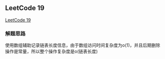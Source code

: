 ## LeetCode 19
[LeetCode 19](https://leetcode-cn.com/problems/remove-nth-node-from-end-of-list/)
### 解题思路 <br>
使用数组辅助记录链表长度信息，由于数组访问时间复杂度为o(1)，并且后期删除操作是常量，所以整个操作复杂度是o(链表长度)
